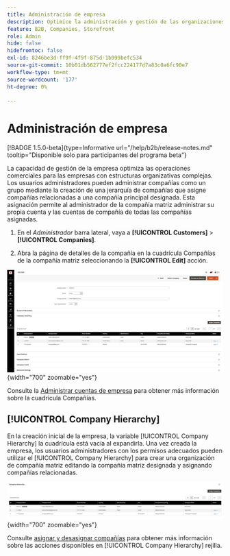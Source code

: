 ```yaml
---
title: Administración de empresa
description: Optimice la administración y gestión de las organizaciones B2B con modelos operativos complejos.
feature: B2B, Companies, Storefront
role: Admin
hide: false
hidefromtoc: false
exl-id: 8246be3d-ff9f-4f9f-875d-1b999befc534
source-git-commit: 10b01db562777ef2fcc224177d7a83c0a6fc90e7
workflow-type: tm+mt
source-wordcount: '177'
ht-degree: 0%

---
```


# Administración de empresa

[!BADGE 1.5.0-beta]{type=Informative url="/help/b2b/release-notes.md" tooltip="Disponible solo para participantes del programa beta"}

La capacidad de gestión de la empresa optimiza las operaciones comerciales para las empresas con estructuras organizativas complejas. Los usuarios administradores pueden administrar compañías como un grupo mediante la creación de una jerarquía de compañías que asigne compañías relacionadas a una compañía principal designada. Esta asignación permite al administrador de la compañía matriz administrar su propia cuenta y las cuentas de compañía de todas las compañías asignadas.

1. En el _Administrador_ barra lateral, vaya a **[!UICONTROL Customers]** > **[!UICONTROL Companies]**.

1. Abra la página de detalles de la compañía en la cuadrícula Compañías de la compañía matriz seleccionando la **[!UICONTROL Edit]** acción.

![Cuadrícula de compañías](./assets/company-detail-view.png){width="700" zoomable="yes"}

Consulte la [Administrar cuentas de empresa](account-company-manage.md) para obtener más información sobre la cuadrícula Compañías.

## [!UICONTROL Company Hierarchy]

En la creación inicial de la empresa, la variable [!UICONTROL Company Hierarchy] la cuadrícula está vacía al expandirla. Una vez creada la empresa, los usuarios administradores con los permisos adecuados pueden utilizar el [!UICONTROL Company Hierarchy] para crear una organización de compañía matriz editando la compañía matriz designada y asignando compañías relacionadas.

![Cuadrícula de jerarquía de compañías](./assets/company-hierarchy-grid.png){width="700" zoomable="yes"}

Consulte [asignar y desasignar compañías](assign-companies.md) para obtener más información sobre las acciones disponibles en [!UICONTROL Company Hierarchy] rejilla.
